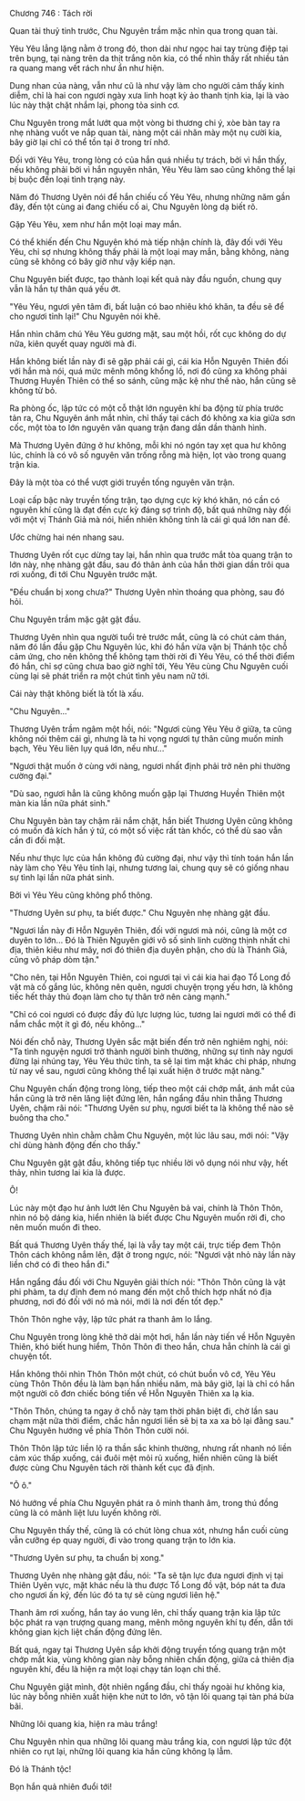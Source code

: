 




Chương 746 : Tách rời


Quan tài thuỷ tinh trước, Chu Nguyên trầm mặc nhìn qua trong quan tài.

Yêu Yêu lẳng lặng nằm ở trong đó, thon dài như ngọc hai tay trùng điệp tại trên bụng, tại nàng trên da thịt trắng nõn kia, có thể nhìn thấy rất nhiều tản ra quang mang vết rách như ẩn như hiện.

Dung nhan của nàng, vẫn như cũ là như vậy làm cho người cảm thấy kinh diễm, chỉ là hai con ngươi ngày xưa linh hoạt kỳ ảo thanh tịnh kia, lại là vào lúc này thật chặt nhắm lại, phong tỏa sinh cơ.

Chu Nguyên trong mắt lướt qua một vòng bi thương chi ý, xòe bàn tay ra nhẹ nhàng vuốt ve nắp quan tài, nàng một cái nhăn mày một nụ cười kia, bây giờ lại chỉ có thể tồn tại ở trong trí nhớ.

Đối với Yêu Yêu, trong lòng có của hắn quá nhiều tự trách, bởi vì hắn thấy, nếu không phải bởi vì hắn nguyên nhân, Yêu Yêu làm sao cũng không thể lại bị buộc đến loại tình trạng này.

Năm đó Thương Uyên nói để hắn chiếu cố Yêu Yêu, nhưng những năm gần đây, đến tột cùng ai đang chiếu cố ai, Chu Nguyên lòng dạ biết rõ.

Gặp Yêu Yêu, xem như hắn một loại may mắn.

Có thể khiến đến Chu Nguyên khó mà tiếp nhận chính là, đây đối với Yêu Yêu, chỉ sợ nhưng không thấy phải là một loại may mắn, bằng không, nàng cũng sẽ không có bây giờ như vậy kiếp nạn.

Chu Nguyên biết được, tạo thành loại kết quả này đầu nguồn, chung quy vẫn là hắn tự thân quá yếu ớt.

"Yêu Yêu, ngươi yên tâm đi, bất luận có bao nhiêu khó khăn, ta đều sẽ để cho ngươi tỉnh lại!" Chu Nguyên nói khẽ.

Hắn nhìn chăm chú Yêu Yêu gương mặt, sau một hồi, rốt cục không do dự nữa, kiên quyết quay người mà đi.

Hắn không biết lần này đi sẽ gặp phải cái gì, cái kia Hỗn Nguyên Thiên đối với hắn mà nói, quá mức mênh mông khổng lồ, nơi đó cũng xa không phải Thương Huyền Thiên có thể so sánh, cũng mặc kệ như thế nào, hắn cũng sẽ không từ bỏ.

Ra phòng ốc, lập tức có một cỗ thật lớn nguyên khí ba động từ phía trước tản ra, Chu Nguyên ánh mắt nhìn, chỉ thấy tại cách đó không xa kia giữa sơn cốc, một tòa to lớn nguyên văn quang trận đang dần dần thành hình.

Mà Thương Uyên đứng ở hư không, mỗi khi nó ngón tay xẹt qua hư không lúc, chính là có vô số nguyên văn trống rỗng mà hiện, lọt vào trong quang trận kia.

Đây là một tòa có thể vượt giới truyền tống nguyên văn trận.

Loại cấp bậc này truyền tống trận, tạo dựng cực kỳ khó khăn, nó cần có nguyên khí cũng là đạt đến cực kỳ đáng sợ trình độ, bất quá những này đối với một vị Thánh Giả mà nói, hiển nhiên không tính là cái gì quá lớn nan đề.

Ước chừng hai nén nhang sau.

Thương Uyên rốt cục dừng tay lại, hắn nhìn qua trước mắt tòa quang trận to lớn này, nhẹ nhàng gật đầu, sau đó thân ảnh của hắn thời gian dần trôi qua rơi xuống, đi tới Chu Nguyên trước mặt.

"Đều chuẩn bị xong chưa?" Thương Uyên nhìn thoáng qua phòng, sau đó hỏi.

Chu Nguyên trầm mặc gật gật đầu.

Thương Uyên nhìn qua người tuổi trẻ trước mắt, cũng là có chút cảm thán, năm đó lần đầu gặp Chu Nguyên lúc, khi đó hắn vừa vặn bị Thánh tộc chỗ cảm ứng, cho nên không thể không tạm thời rời đi Yêu Yêu, có thể thời điểm đó hắn, chỉ sợ cũng chưa bao giờ nghĩ tới, Yêu Yêu cùng Chu Nguyên cuối cùng lại sẽ phát triển ra một chút tình yêu nam nữ tới.

Cái này thật không biết là tốt là xấu.

"Chu Nguyên..."

Thương Uyên trầm ngâm một hồi, nói: "Ngươi cùng Yêu Yêu ở giữa, ta cũng không nói thêm cái gì, nhưng là ta hi vọng ngươi tự thân cũng muốn minh bạch, Yêu Yêu liên lụy quá lớn, nếu như..."

"Ngươi thật muốn ở cùng với nàng, ngươi nhất định phải trở nên phi thường cường đại."

"Dù sao, ngươi hẳn là cũng không muốn gặp lại Thương Huyền Thiên một màn kia lần nữa phát sinh."

Chu Nguyên bàn tay chậm rãi nắm chặt, hắn biết Thương Uyên cũng không có muốn đả kích hắn ý tứ, có một số việc rất tàn khốc, có thể dù sao vẫn cần đi đối mặt.

Nếu như thực lực của hắn không đủ cường đại, như vậy thì tính toán hắn lần này làm cho Yêu Yêu tỉnh lại, nhưng tương lai, chung quy sẽ có giống nhau sự tình lại lần nữa phát sinh.

Bởi vì Yêu Yêu cũng không phổ thông.

"Thương Uyên sư phụ, ta biết được." Chu Nguyên nhẹ nhàng gật đầu.

"Ngươi lần này đi Hỗn Nguyên Thiên, đối với ngươi mà nói, cũng là một cơ duyên to lớn... Đó là Thiên Nguyên giới vô số sinh linh cường thịnh nhất chi địa, thiên kiêu như mây, nơi đó thiên địa duyên phận, cho dù là Thánh Giả, cũng vô pháp dòm tận."

"Cho nên, tại Hỗn Nguyên Thiên, coi ngươi tại vì cái kia hai đạo Tổ Long đồ vật mà cố gắng lúc, không nên quên, ngươi chuyện trọng yếu hơn, là không tiếc hết thảy thủ đoạn làm cho tự thân trở nên càng mạnh."

"Chỉ có coi ngươi có được đầy đủ lực lượng lúc, tương lai ngươi mới có thể đi nắm chắc một ít gì đó, nếu không..."

Nói đến chỗ này, Thương Uyên sắc mặt biến đến trở nên nghiêm nghị, nói: "Ta tình nguyện ngươi trở thành người bình thường, những sự tình này ngươi đừng lại nhúng tay, Yêu Yêu thức tỉnh, ta sẽ lại tìm mặt khác chi pháp, nhưng từ nay về sau, ngươi cũng không thể lại xuất hiện ở trước mặt nàng."

Chu Nguyên chấn động trong lòng, tiếp theo một cái chớp mắt, ánh mắt của hắn cũng là trở nên lăng liệt đứng lên, hắn ngẩng đầu nhìn thẳng Thương Uyên, chậm rãi nói: "Thương Uyên sư phụ, ngươi biết ta là không thể nào sẽ buông tha cho."

Thương Uyên nhìn chằm chằm Chu Nguyên, một lúc lâu sau, mới nói: "Vậy chỉ dùng hành động đến cho thấy."

Chu Nguyên gật gật đầu, không tiếp tục nhiều lời vô dụng nói như vậy, hết thảy, nhìn tương lai kia là được.

Ô!

Lúc này một đạo hư ảnh lướt lên Chu Nguyên bả vai, chính là Thôn Thôn, nhìn nó bộ dáng kia, hiển nhiên là biết được Chu Nguyên muốn rời đi, cho nên muốn muốn đi theo.

Bất quá Thương Uyên thấy thế, lại là vẫy tay một cái, trực tiếp đem Thôn Thôn cách không nắm lên, đặt ở trong ngực, nói: "Ngươi vật nhỏ này lần này liền chớ có đi theo hắn đi."

Hắn ngẩng đầu đối với Chu Nguyên giải thích nói: "Thôn Thôn cũng là vật phi phàm, ta dự định đem nó mang đến một chỗ thích hợp nhất nó địa phương, nơi đó đối với nó mà nói, mới là nơi đến tốt đẹp."

Thôn Thôn nghe vậy, lập tức phát ra thanh âm lo lắng.

Chu Nguyên trong lòng khẽ thở dài một hơi, hắn lần này tiến về Hỗn Nguyên Thiên, khó biết hung hiểm, Thôn Thôn đi theo hắn, chưa hẳn chính là cái gì chuyện tốt.

Hắn không thôi nhìn Thôn Thôn một chút, có chút buồn vô cớ, Yêu Yêu cùng Thôn Thôn đều là làm bạn hắn nhiều năm, mà bây giờ, lại là chỉ có hắn một người cô đơn chiếc bóng tiến về Hỗn Nguyên Thiên xa lạ kia.

"Thôn Thôn, chúng ta ngay ở chỗ này tạm thời phân biệt đi, chờ lần sau chạm mặt nữa thời điểm, chắc hẳn ngươi liền sẽ bị ta xa xa bỏ lại đằng sau." Chu Nguyên hướng về phía Thôn Thôn cười nói.

Thôn Thôn lập tức liền lộ ra thần sắc khinh thường, nhưng rất nhanh nó liền cảm xúc thấp xuống, cái đuôi mệt mỏi rủ xuống, hiển nhiên cũng là biết được cùng Chu Nguyên tách rời thành kết cục đã định.

"Ô ô."

Nó hướng về phía Chu Nguyên phát ra ô minh thanh âm, trong thú đồng cũng là có mãnh liệt lưu luyến không rời.

Chu Nguyên thấy thế, cũng là có chút lòng chua xót, nhưng hắn cuối cùng vẫn cưỡng ép quay người, đi vào trong quang trận to lớn kia.

"Thương Uyên sư phụ, ta chuẩn bị xong."

Thương Uyên nhẹ nhàng gật đầu, nói: "Ta sẽ tận lực đưa ngươi định vị tại Thiên Uyên vực, mặt khác nếu là thu được Tổ Long đồ vật, bóp nát ta đưa cho ngươi ấn ký, đến lúc đó ta tự sẽ cùng ngươi liên hệ."

Thanh âm rơi xuống, hắn tay áo vung lên, chỉ thấy quang trận kia lập tức bộc phát ra vạn trượng quang mang, mênh mông nguyên khí tụ đến, dẫn tới không gian kịch liệt chấn động đứng lên.

Bất quá, ngay tại Thương Uyên sắp khởi động truyền tống quang trận một chớp mắt kia, vùng không gian này bỗng nhiên chấn động, giữa cả thiên địa nguyên khí, đều là hiện ra một loại chạy tán loạn chi thế.

Chu Nguyên giật mình, đột nhiên ngẩng đầu, chỉ thấy ngoài hư không kia, lúc này bỗng nhiên xuất hiện khe nứt to lớn, vô tận lôi quang tại tàn phá bừa bãi.

Những lôi quang kia, hiện ra màu trắng!

Chu Nguyên nhìn qua những lôi quang màu trắng kia, con ngươi lập tức đột nhiên co rụt lại, những lôi quang kia hắn cũng không lạ lẫm.

Đó là Thánh tộc!

Bọn hắn quả nhiên đuổi tới!




